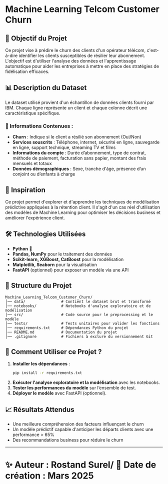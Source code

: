 # Machine Learning Telcom Customer Churn

## 📌 Objectif du Projet

Ce projet vise à prédire le churn des clients d'un opérateur télécom, c'est-à-dire identifier les clients susceptibles de résilier leur abonnement. L'objectif est d'utiliser l'analyse des données et l'apprentissage automatique pour aider les entreprises à mettre en place des stratégies de fidélisation efficaces.

## 📊 Description du Dataset

Le dataset utilisé provient d'un échantillon de données clients fourni par IBM. Chaque ligne représente un client et chaque colonne décrit une caractéristique spécifique.

### 🔹 Informations Contenues :

- **Churn** : Indique si le client a résilié son abonnement (Oui/Non)
- **Services souscrits** : Téléphone, internet, sécurité en ligne, sauvegarde en ligne, support technique, streaming TV et films
- **Informations du compte** : Durée d’abonnement, type de contrat, méthode de paiement, facturation sans papier, montant des frais mensuels et totaux
- **Données démographiques** : Sexe, tranche d'âge, présence d’un conjoint ou d’enfants à charge

## 🚀 Inspiration

Ce projet permet d'explorer et d'apprendre les techniques de modélisation prédictive appliquées à la rétention client. Il s'agit d'un cas réel d'utilisation des modèles de Machine Learning pour optimiser les décisions business et améliorer l'expérience client.

## 🛠️ Technologies Utilisées

- **Python** 🐍
- **Pandas, NumPy** pour le traitement des données
- **Scikit-learn, XGBoost, CatBoost** pour la modélisation
- **Matplotlib, Seaborn** pour la visualisation
- **FastAPI** (optionnel) pour exposer un modèle via une API

## 📂 Structure du Projet

```
Machine_Learning_Telcom_Customer_Churn/
│── data/                # Contient le dataset brut et transformé
│── notebooks/           # Notebooks d'analyse exploratoire et de modélisation
│── src/                 # Code source pour le preprocessing et le modèle
│── tests/               # Tests unitaires pour valider les fonctions
│── requirements.txt     # Dépendances Python du projet
│── README.md            # Documentation du projet
│── .gitignore           # Fichiers à exclure du versionnement Git
```

## 📌 Comment Utiliser ce Projet ?

1. **Installer les dépendances** :
   ```sh
   pip install -r requirements.txt
   ```
2. **Exécuter l'analyse exploratoire et la modélisation** avec les notebooks.
3. **Tester les performances du modèle** sur l’ensemble de test.
4. **Déployer le modèle** avec FastAPI (optionnel).

## 📈 Résultats Attendus

- Une meilleure compréhension des facteurs influençant le churn
- Un modèle prédictif capable d'anticiper les départs clients avec une performance > 65%
- Des recommandations business pour réduire le churn

---

✨ **Auteur** : Rostand Surel/
📅 **Date de création** : Mars 2025
=======